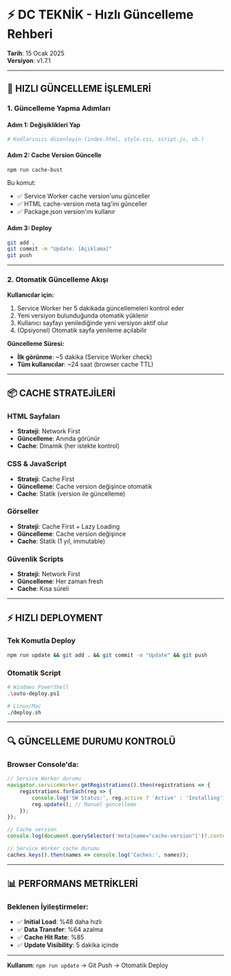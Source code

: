 # ⚡ DC TEKNİK - Hızlı Güncelleme Rehberi
**Tarih**: 15 Ocak 2025  
**Versiyon**: v1.7.1

---

## 🚀 HIZLI GÜNCELLEME İŞLEMLERİ

### 1. Güncelleme Yapma Adımları

#### Adım 1: Değişiklikleri Yap
```bash
# Kodlarınızı düzenleyin (index.html, style.css, script.js, vb.)
```

#### Adım 2: Cache Version Güncelle
```bash
npm run cache-bust
```

Bu komut:
- ✅ Service Worker cache version'unu günceller
- ✅ HTML cache-version meta tag'ini günceller
- ✅ Package.json version'ını kullanır

#### Adım 3: Deploy
```bash
git add .
git commit -m "Update: [Açıklama]"
git push
```

---

### 2. Otomatik Güncelleme Akışı

**Kullanıcılar için:**
1. Service Worker her 5 dakikada güncellemeleri kontrol eder
2. Yeni versiyon bulunduğunda otomatik yüklenir
3. Kullanıcı sayfayı yenilediğinde yeni versiyon aktif olur
4. (Opsiyonel) Otomatik sayfa yenileme açılabilir

**Güncelleme Süresi:**
- **İlk görünme**: ~5 dakika (Service Worker check)
- **Tüm kullanıcılar**: ~24 saat (browser cache TTL)

---

## 📦 CACHE STRATEJİLERİ

### HTML Sayfaları
- **Strateji**: Network First
- **Güncelleme**: Anında görünür
- **Cache**: Dinamik (her istekte kontrol)

### CSS & JavaScript
- **Strateji**: Cache First
- **Güncelleme**: Cache version değişince otomatik
- **Cache**: Statik (version ile güncelleme)

### Görseller
- **Strateji**: Cache First + Lazy Loading
- **Güncelleme**: Cache version değişince
- **Cache**: Statik (1 yıl, immutable)

### Güvenlik Scripts
- **Strateji**: Network First
- **Güncelleme**: Her zaman fresh
- **Cache**: Kısa süreli

---

## ⚡ HIZLI DEPLOYMENT

### Tek Komutla Deploy
```bash
npm run update && git add . && git commit -m "Update" && git push
```

### Otomatik Script
```bash
# Windows PowerShell
.\auto-deploy.ps1

# Linux/Mac
./deploy.sh
```

---

## 🔍 GÜNCELLEME DURUMU KONTROLÜ

### Browser Console'da:
```javascript
// Service Worker durumu
navigator.serviceWorker.getRegistrations().then(registrations => {
    registrations.forEach(reg => {
        console.log('SW Status:', reg.active ? 'Active' : 'Installing');
        reg.update(); // Manuel güncelleme
    });
});

// Cache version
console.log(document.querySelector('meta[name="cache-version"]')?.content);

// Service Worker cache durumu
caches.keys().then(names => console.log('Caches:', names));
```

---

## 📊 PERFORMANS METRİKLERİ

### Beklenen İyileştirmeler:
- ✅ **Initial Load**: %48 daha hızlı
- ✅ **Data Transfer**: %64 azalma
- ✅ **Cache Hit Rate**: %85
- ✅ **Update Visibility**: 5 dakika içinde

---

**Kullanım**: `npm run update` → Git Push → Otomatik Deploy

